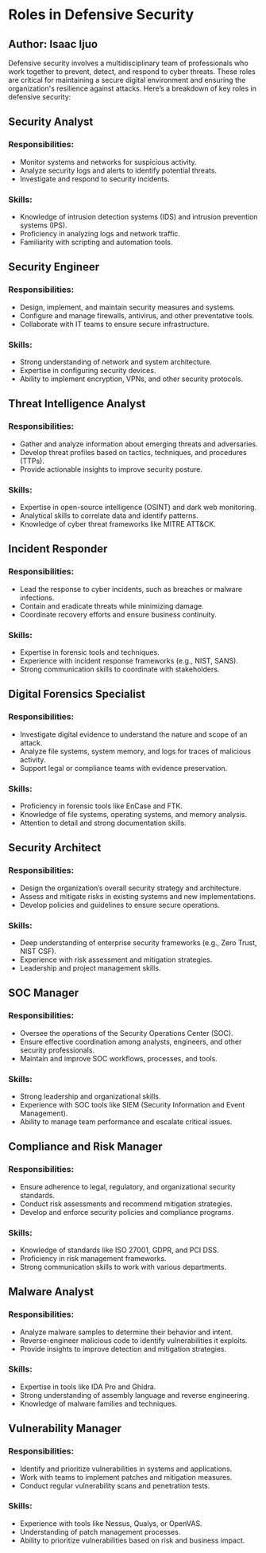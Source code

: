 <!DOCTYPE html>
<html lang="en">
<head>
<meta charset="UTF-8">
<meta name="viewport" content="width=device-width, initial-scale=1.0">
<meta name="title" content="Roles in Defensive Security">
<meta name="description" content="An in-depth exploration of key roles in defensive security to protect organizations against cyber threats.">
<meta name="keywords" content="Defensive Security, Cybersecurity Roles, Security Analyst, SOC Manager, Malware Analyst, Threat Intelligence, Incident Responder">
<meta name="author" content="Isaac Ijuo">
</head>
<body>
<h1>Roles in Defensive Security</h1>
<h2> Author: Isaac Ijuo </h2>
<p>Defensive security involves a multidisciplinary team of professionals who work together to prevent, detect, and respond to cyber threats. These roles are critical for maintaining a secure digital environment and ensuring the organization's resilience against attacks. Here’s a breakdown of key roles in defensive security:</p>

<h2><b>Security Analyst</b></h2>
<h3>Responsibilities:</h3>
<ul>
 <li>Monitor systems and networks for suspicious activity.</li>
<li>Analyze security logs and alerts to identify potential threats.</li>
<li>Investigate and respond to security incidents.</li>
</ul>
<h3>Skills:</h3>
<ul>
<li>Knowledge of intrusion detection systems (IDS) and intrusion prevention systems (IPS).</li>
<li>Proficiency in analyzing logs and network traffic.</li>
 <li>Familiarity with scripting and automation tools.</li>
</ul>

<h2><b>Security Engineer</b></h2>
    <h3>Responsibilities:</h3>
<ul>
 <li>Design, implement, and maintain security measures and systems.</li>
 <li>Configure and manage firewalls, antivirus, and other preventative tools.</li>
<li>Collaborate with IT teams to ensure secure infrastructure.</li>
</ul>
<h3>Skills:</h3>
<ul>
<li>Strong understanding of network and system architecture.</li>
<li>Expertise in configuring security devices.</li>
<li>Ability to implement encryption, VPNs, and other security protocols.</li>
</ul>

<h2><b> Threat Intelligence Analyst</b></h2>
<h3>Responsibilities:</h3>
<ul>
<li>Gather and analyze information about emerging threats and adversaries.</li>
<li>Develop threat profiles based on tactics, techniques, and procedures (TTPs).</li>
<li>Provide actionable insights to improve security posture.</li>
</ul>
<h3>Skills:</h3>
<ul>
<li>Expertise in open-source intelligence (OSINT) and dark web monitoring.</li>
<li>Analytical skills to correlate data and identify patterns.</li>
<li>Knowledge of cyber threat frameworks like MITRE ATT&CK.</li>
</ul>
<h2><b>Incident Responder</b></h2>
<h3>Responsibilities:</h3>
<ul>
<li>Lead the response to cyber incidents, such as breaches or malware infections.</li>
<li>Contain and eradicate threats while minimizing damage.</li>
<li>Coordinate recovery efforts and ensure business continuity.</li>
</ul>
<h3>Skills:</h3>
<ul>
<li>Expertise in forensic tools and techniques.</li>
<li>Experience with incident response frameworks (e.g., NIST, SANS).</li>
<li>Strong communication skills to coordinate with stakeholders.</li>
</ul>

<h2><b> Digital Forensics Specialist </b></h2>
<h3>Responsibilities:</h3>
<ul>
<li>Investigate digital evidence to understand the nature and scope of an attack.</li>
<li>Analyze file systems, system memory, and logs for traces of malicious activity.</li>
<li>Support legal or compliance teams with evidence preservation.</li>
 </ul>
<h3>Skills:</h3>
<ul>
<li>Proficiency in forensic tools like EnCase and FTK.</li>
<li>Knowledge of file systems, operating systems, and memory analysis.</li>
<li>Attention to detail and strong documentation skills.</li>
</ul>

<h2><b> Security Architect</b></h2>
<h3>Responsibilities:</h3>
<ul>
<li>Design the organization’s overall security strategy and architecture.</li>
<li>Assess and mitigate risks in existing systems and new implementations.</li>
<li>Develop policies and guidelines to ensure secure operations.</li>
</ul>
<h3>Skills:</h3>
<ul>
<li>Deep understanding of enterprise security frameworks (e.g., Zero Trust, NIST CSF).</li>
<li>Experience with risk assessment and mitigation strategies.</li>
<li>Leadership and project management skills.</li>
</ul>
<h2><b> SOC Manager </b></h2>
<h3>Responsibilities:</h3>
<ul>
<li>Oversee the operations of the Security Operations Center (SOC).</li>
<li>Ensure effective coordination among analysts, engineers, and other security professionals.</li>
<li>Maintain and improve SOC workflows, processes, and tools.</li>
    </ul>
<h3>Skills:</h3>
<ul>
<li>Strong leadership and organizational skills.</li>
<li>Experience with SOC tools like SIEM (Security Information and Event Management).</li>
<li>Ability to manage team performance and escalate critical issues.</li>
    </ul>   
<h2><b> Compliance and Risk Manager </b></h2>
    <h3>Responsibilities:</h3>
 <ul>
<li>Ensure adherence to legal, regulatory, and organizational security standards.</li>
 <li>Conduct risk assessments and recommend mitigation strategies.</li>
<li>Develop and enforce security policies and compliance programs.</li>
 </ul>
<h3>Skills:</h3>
 <ul>
 <li>Knowledge of standards like ISO 27001, GDPR, and PCI DSS.</li>
 <li>Proficiency in risk management frameworks.</li>
 <li>Strong communication skills to work with various departments.</li>
</ul>

<h2><b> Malware Analyst </b></h2>
<h3>Responsibilities:</h3>
<ul>
<li>Analyze malware samples to determine their behavior and intent.</li>
<li>Reverse-engineer malicious code to identify vulnerabilities it exploits.</li>
<li>Provide insights to improve detection and mitigation strategies.</li>
</ul>
<h3>Skills:</h3>
<ul>
<li>Expertise in tools like IDA Pro and Ghidra.</li>
<li>Strong understanding of assembly language and reverse engineering.</li>
<li>Knowledge of malware families and techniques.</li>
</ul>

<h2><b> Vulnerability Manager </b></h2>
<h3>Responsibilities:</h3>
<ul>
<li>Identify and prioritize vulnerabilities in systems and applications.</li>
<li>Work with teams to implement patches and mitigation measures.</li>
<li>Conduct regular vulnerability scans and penetration tests.</li>
</ul>
<h3>Skills:</h3>
<ul>
<li>Experience with tools like Nessus, Qualys, or OpenVAS.</li>
<li>Understanding of patch management processes.</li>
<li>Ability to prioritize vulnerabilities based on risk and business impact.</li>
</ul>